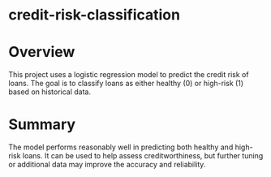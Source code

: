 # credit-risk-classification

# Overview
This project uses a logistic regression model to predict the credit risk of loans. The goal is to classify loans as either healthy (0) or high-risk (1) based on historical data.



# Summary
The model performs reasonably well in predicting both healthy and high-risk loans. It can be used to help assess creditworthiness, but further tuning or additional data may improve the accuracy and reliability.







